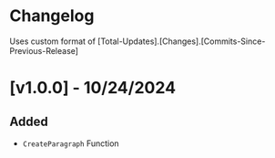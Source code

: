 # Changelog
Uses custom format of
[Total-Updates].[Changes].[Commits-Since-Previous-Release]

# [v1.0.0] - 10/24/2024
## Added
- `CreateParagraph` Function